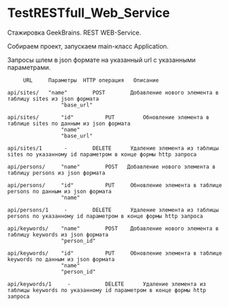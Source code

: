 # TestRESTfull_Web_Service
Стажировка GeekBrains. REST WEB-Service.

Собираем проект, запускаем main-класс Application.

Запросы шлем в json формате на указанный url c указанными параметрами.


					
	     URL	 Параметры	HTTP операция	Описание
		 
	api/sites/	 "name"        POST        Добавление нового элемента в таблицу sites из json формата
                     "base_url"	
				
    api/sites/       "id"          PUT         Обновление элемента в таблице sites по данным из json формата
                     "name"
                     "base_url"	
				
	api/sites/1       -	       DELETE	   Удаление элемента из таблицы sites по указанному id параметром в конце формы http запроса	
					
	api/persons/     "name"	       POST   Добавление нового элемента в таблицу persons из json формата
	
	api/persons/     "id"          PUT 	   Обновление элемента в таблице persons по данным из json формата
                     "name"        
				 
	api/persons/1     -	       DELETE	   Удаление элемента из таблицы persons по указанному id параметром в конце формы http запроса		
					
	api/keywords/    "name"        POST	   Добавление нового элемента в таблицу keywords из json формата
                     "person_id"
				  
	api/keywords/    "id"          PUT	   Обновление элемента в таблице keywords по данным из json формата
                     "name"
                     "person_id"	
				  
	api/keywords/1	   -	       DELETE	   Удаление элемента из таблицы keywords по указанному id параметром в конце формы http запроса	
					
